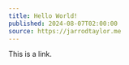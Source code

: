 ```yaml
---
title: Hello World!
published: 2024-08-07T02:00:00
source: https://jarrodtaylor.me
---
```


This is a link.